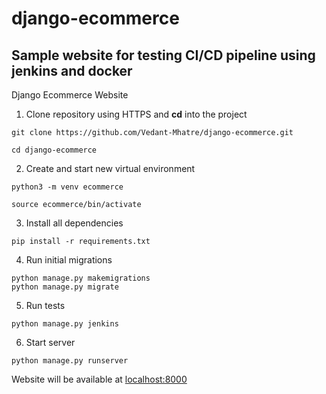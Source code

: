# django-ecommerce
## Sample website for testing CI/CD pipeline using jenkins and docker

Django Ecommerce Website

1. Clone repository using HTTPS and **cd** into the project
```
git clone https://github.com/Vedant-Mhatre/django-ecommerce.git
```
```
cd django-ecommerce
```

2. Create and start new virtual environment
```
python3 -m venv ecommerce
```
```
source ecommerce/bin/activate
```

3. Install all dependencies
```
pip install -r requirements.txt
```

4. Run initial migrations
```
python manage.py makemigrations
python manage.py migrate
```

5. Run tests
```
python manage.py jenkins
```

6. Start server
```
python manage.py runserver
```

Website will be available at [localhost:8000](http://localhost:8000/)
